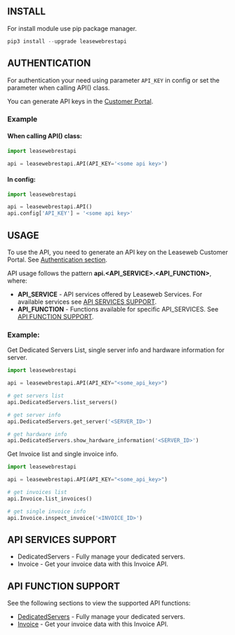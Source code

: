 ## INSTALL

For install module use pip package manager.
```python
pip3 install --upgrade leasewebrestapi
```


## AUTHENTICATION
For authentication your need using parameter `API_KEY` in config or set the parameter when calling API() class.

You can generate API keys in the [Customer Portal](https://auth.leaseweb.com/loginCustomer).

### Example

#### When calling API() class:
```python
import leasewebrestapi

api = leasewebrestapi.API(API_KEY='<some api key>')
```

#### In config:
```python
import leasewebrestapi

api = leasewebrestapi.API()
api.config['API_KEY'] = '<some api key>'
```


## USAGE

To use the API, you need to generate an API key on the Leaseweb Customer Portal. See [Authentication section](#authentication).

API usage follows the pattern **api.<API_SERVICE>.<API_FUNCTION>**, where:
* **API_SERVICE** - API services offered by Leaseweb Services. For available services see [API SERVICES SUPPORT](#api-services-support).
* **API_FUNCTION** - Functions available for specific API_SERVICES. See [API FUNCTION SUPPORT](#api-function-support).

### Example:

Get Dedicated Servers List, single server info and hardware information for server.
```python
import leasewebrestapi

api = leasewebrestapi.API(API_KEY="<some_api_key>")

# get servers list
api.DedicatedServers.list_servers()

# get server info
api.DedicatedServers.get_server('<SERVER_ID>')

# get hardware info
api.DedicatedServers.show_hardware_information('<SERVER_ID>')
```

Get Invoice list and single invoice info.
```python
import leasewebrestapi

api = leasewebrestapi.API(API_KEY="<some_api_key>")

# get invoices list
api.Invoice.list_invoices()

# get single invoice info
api.Invoice.inspect_invoice('<INVOICE_ID>')
```


## API SERVICES SUPPORT

* DedicatedServers - Fully manage your dedicated servers.
* Invoice - Get your invoice data with this Invoice API.


## API FUNCTION SUPPORT

See the following sections to view the supported API functions:

- [DedicatedServers](./docs/DedicatedServersAPI.md) - Fully manage your dedicated servers.
- [Invoice](./docs/InvoicesAPI.md) - Get your invoice data with this Invoice API.

